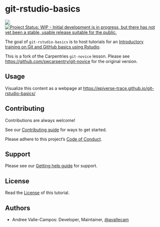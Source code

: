 
<!-- README.md is generated from README.Rmd. Please edit that file -->

# git-rstudio-basics

<!--
[![Create a Slack Account with us](https://img.shields.io/badge/Create_Slack_Account-The_Carpentries-071159.svg)](https://slack-invite.carpentries.org/)
[![Slack Status](https://img.shields.io/badge/Slack_Channel-swc--git-E01563.svg)](https://carpentries.slack.com/messages/C91JS49HD)
-->
<!-- badges: start -->

[![](https://img.shields.io/badge/lifecycle-experimental-orange.svg)](https://lifecycle.r-lib.org/articles/stages.html#experimental)
[![Project Status: WIP - Initial development is in progress, but there
has not yet been a stable, usable release suitable for the
public.](https://www.repostatus.org/badges/latest/wip.svg)](https://www.repostatus.org/#wip)
<!-- badges: end -->

The goal of `git-rstudio-basics` is to host tutorials for an
[Introductory training on Git and GitHub basics using
Rstudio](https://epiverse-trace.github.io/learn/git-training-01/).

This is a fork of the Carpentries `git-novice` lesson. Please see
<https://github.com/swcarpentry/git-novice> for the original version.

## Usage

Visualize this content as a webpage at
<https://epiverse-trace.github.io/git-rstudio-basics/>

<!-- To build the website locally, please refer to [the contributing guidelines](CONTRIBUTING.md). -->

## Contributing

Contributions are always welcome!

See our [Contributing guide](CONTRIBUTING.md) for ways to get started.

Please adhere to this project’s [Code of Conduct](CODE_OF_CONDUCT.md).

## Support

Please see our [Getting help guide](/.github/SUPPORT.md) for support.

## License

Read the [License](LICENSE.md) of this tutorial.

## Authors

- Andree Valle-Campos: Developer, Maintainer,
  [@avallecam](https://github.com/avallecam/)
